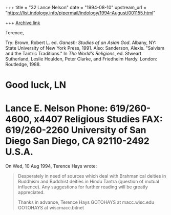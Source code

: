 +++
title = "32 Lance Nelson"
date = "1994-08-10"
upstream_url = "https://list.indology.info/pipermail/indology/1994-August/001155.html"

+++
[Archive link](https://list.indology.info/pipermail/indology/1994-August/001155.html)

Terence,

Try: Brown, Robert L. ed.  *Ganesh: Studies of an Asian God*.
Albany, NY: State University of New York Press, 1991.  Also: 
Sanderson, Alexis.  "Saivism and the Tantric Traditions."  In *The World's
Religions*, ed. Stweart Sutherland, Leslie Houlden, Peter Clarke, and
Friedhelm Hardy.  London: Routledge, 1988.

Good luck, LN
==============================================================================
Lance E. Nelson                                    Phone: 619/260-4600, x4407
Religious Studies                                           FAX: 619/260-2260
University of San Diego                        San Diego, CA 92110-2492 U.S.A. 
==============================================================================


On Wed, 10 Aug 1994, Terence Hays wrote:

> Desperately in need of sources which deal with Brahmanical deities in Buddhism
> and Buddhist deities in Hindu Tantra (question of mutual influence).  Any
> suggestions for further reading will be greatly appreciated.
>  
> Thanks in advance,
> Terence Hays
> GOTOHAYS at macc.wisc.edu
> GOTOHAYS at wiscmacc.bitnet
>  







